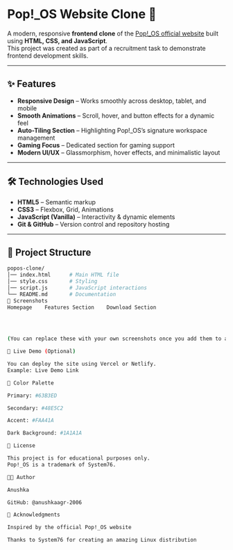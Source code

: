 # Pop!_OS Website Clone 🚀

A modern, responsive **frontend clone** of the [Pop!_OS official website](https://pop.system76.com/) built using **HTML, CSS, and JavaScript**.  
This project was created as part of a recruitment task to demonstrate frontend development skills.

---

## ✨ Features

- **Responsive Design** – Works smoothly across desktop, tablet, and mobile  
- **Smooth Animations** – Scroll, hover, and button effects for a dynamic feel  
- **Auto-Tiling Section** – Highlighting Pop!_OS’s signature workspace management  
- **Gaming Focus** – Dedicated section for gaming support  
- **Modern UI/UX** – Glassmorphism, hover effects, and minimalistic layout  

---

## 🛠️ Technologies Used

- **HTML5** – Semantic markup  
- **CSS3** – Flexbox, Grid, Animations  
- **JavaScript (Vanilla)** – Interactivity & dynamic elements  
- **Git & GitHub** – Version control and repository hosting  

---

## 📂 Project Structure

```bash
popos-clone/
│── index.html      # Main HTML file
│── style.css       # Styling
│── script.js       # JavaScript interactions
└── README.md       # Documentation
📸 Screenshots
Homepage	Features Section	Download Section

	
	

(You can replace these with your own screenshots once you add them to a screenshots/ folder.)

🚀 Live Demo (Optional)

You can deploy the site using Vercel or Netlify.
Example: Live Demo Link

🎨 Color Palette

Primary: #63B3ED

Secondary: #48E5C2

Accent: #FAA41A

Dark Background: #1A1A1A

📄 License

This project is for educational purposes only.
Pop!_OS is a trademark of System76.

👩‍💻 Author

Anushka

GitHub: @anushkaagr-2006

🙏 Acknowledgments

Inspired by the official Pop!_OS website

Thanks to System76 for creating an amazing Linux distribution
